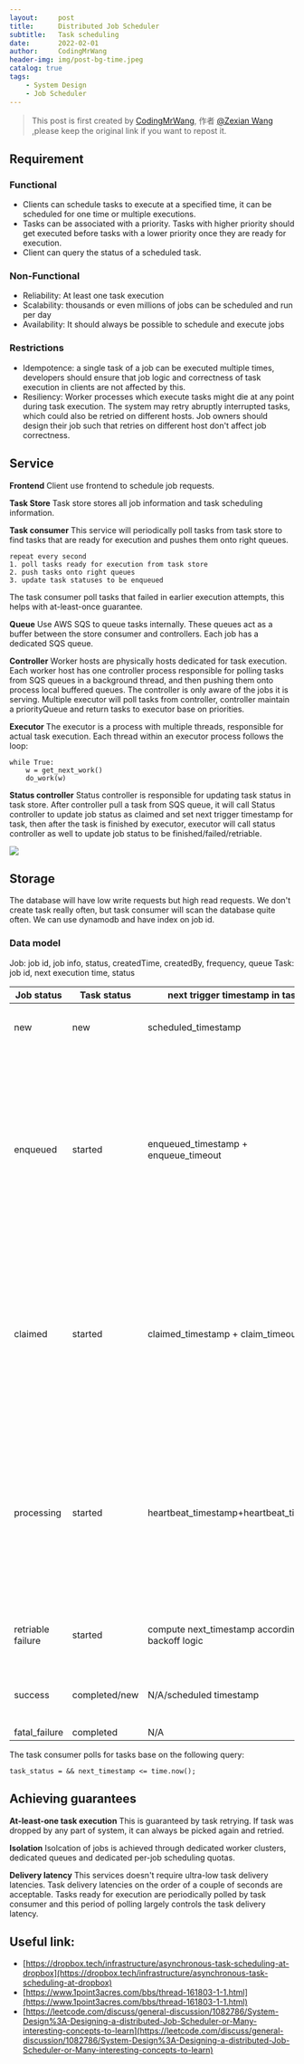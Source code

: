 ```yaml
---
layout:     post
title:      Distributed Job Scheduler
subtitle:   Task scheduling
date:       2022-02-01
author:     CodingMrWang
header-img: img/post-bg-time.jpeg
catalog: true
tags:
    - System Design
    - Job Scheduler
---
```



> This post is first created by [CodingMrWang](http://codingmrwang.github.io), 作者 [@Zexian Wang](http://github.com/codingmrwang) ,please keep the original link if you want to repost it.


## Requirement
### Functional
- Clients can schedule tasks to execute at a specified time, it can be scheduled for one time or multiple executions.
- Tasks can be associated with a priority. Tasks with higher priority should get executed before tasks with a lower priority once they are ready for execution.
- Client can query the status of a scheduled task.

### Non-Functional
- Reliability: At least one task execution
- Scalability: thousands or even millions of jobs can be scheduled and run per day
- Availability: It should always be possible to schedule and execute jobs

### Restrictions
- Idempotence: a single task of a job can be executed multiple times, developers should ensure that job logic and correctness of task execution in clients are not affected by this.
- Resiliency: Worker processes which execute tasks might die at any point during task execution. The system may retry abruptly interrupted tasks, which could also be retried on different hosts. Job owners should design their job such that retries on different host don't affect job correctness.

## Service

**Frontend**
Client use frontend to schedule job requests.

**Task Store**
Task store stores all job information and task scheduling information.

**Task consumer**
This service will periodically poll tasks from task store to find tasks that are ready for execution and pushes them onto right queues.

```
repeat every second
1. poll tasks ready for execution from task store
2. push tasks onto right queues
3. update task statuses to be enqueued
```

The task consumer poll tasks that failed in earlier execution attempts, this helps with at-least-once guarantee.

**Queue**
Use AWS SQS to queue tasks internally. These queues act as a buffer between the store consumer and controllers. Each job has a dedicated SQS queue.

**Controller**
Worker hosts are physically hosts dedicated for task execution. Each worker host has one controller process responsible for polling tasks from SQS queues in a background thread, and then pushing them onto process local buffered queues. The controller is only aware of the jobs it is serving.
Multiple executor will poll tasks from controller, controller maintain a priorityQueue and return tasks to executor base on priorities.

**Executor**
The executor is a process with multiple threads, responsible for actual task execution. Each thread within an executor process follows the loop:
```
while True:
	w = get_next_work()
	do_work(w)
```

**Status controller**
Status controller is responsible for updating task status in task store. After controller pull a task from SQS queue, it will call Status controller to update job status as claimed and set next trigger timestamp for task, then after the task is finished by executor, executor will call status controller as well to update job status to be finished/failed/retriable.

![](https://drive.google.com/uc?id=1J6lJqOQZOPktPqp_jyVBLaZjg2XhsWa5)

## Storage

The database will have low write requests but high read requests. We don't create task really often, but task consumer will scan the database quite often. We can use dynamodb and have index on job id.

### Data model

Job: job id, job info, status, createdTime, createdBy, frequency, queue
Task: job id, next execution time, status

|Job status|Task status|next trigger timestamp in task| comment|
|---|---|---|---|
|new|new|scheduled_timestamp|pick up new tasks that are ready|
|enqueued|started|enqueued_timestamp + enqueue_timeout|re-enqueue task if it has been in enqueued state for too long. This can happen if queue losses data or controller goes down after polling the queue.|
|claimed|started|claimed_timestamp + claim_timeout|re-enqueue if task is claimed but never transfered to processing. This can happen if controller is down after claiming a task.|
|processing|started|heartbeat_timestamp+heartbeat_timeout|Re-enqueue if task hasn't sent heartbeat for too long, this can happen if executor is down. Task status is changed to enqueued after re-enequeue|
|retriable failure|started|compute next_timestamp according to backoff logic|exponential backoff for tasks with retriable failure|
|success|completed/new|N/A/scheduled timestamp|when task finished, get ready for next execution|
|fatal_failure|completed|N/A||

The task consumer polls for tasks base on the following query:

```
task_status = && next_timestamp <= time.now();
```

## Achieving guarantees

**At-least-one task execution**
This is guaranteed by task retrying. If task was dropped by any part of system, it can always be picked again and retried. 

**Isolation**
Isolcation of jobs is achieved through dedicated worker clusters, dedicated queues and dedicated per-job scheduling quotas.

**Delivery latency**
This services doesn't require ultra-low task delivery latencies. Task delivery latencies on the order of a couple of seconds are acceptable. Tasks ready for execution are periodically polled by task consumer and this period of polling largely controls the task delivery latency.


## Useful link:
- [https://dropbox.tech/infrastructure/asynchronous-task-scheduling-at-dropbox](https://dropbox.tech/infrastructure/asynchronous-task-scheduling-at-dropbox)
- [https://www.1point3acres.com/bbs/thread-161803-1-1.html](https://www.1point3acres.com/bbs/thread-161803-1-1.html)
- [https://leetcode.com/discuss/general-discussion/1082786/System-Design%3A-Designing-a-distributed-Job-Scheduler-or-Many-interesting-concepts-to-learn](https://leetcode.com/discuss/general-discussion/1082786/System-Design%3A-Designing-a-distributed-Job-Scheduler-or-Many-interesting-concepts-to-learn)


